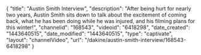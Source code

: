 {
    "title": "Austin Smith Interview",
    "description": "After being hurt for nearly two years, Austin Smith sits down to talk about the excitement of coming back, what he has been doing while he was injured, and his filming plans for this winter!",
    "channelid": "168543",
    "videoid": "6418298",
    "date_created": "1443640515",
    "date_modified": "1443640515",
    "type": "captivate",
    "layout": "channelVideo",
    "url": "\/dakine\/austin-smith-interview\/168543-6418298"
}